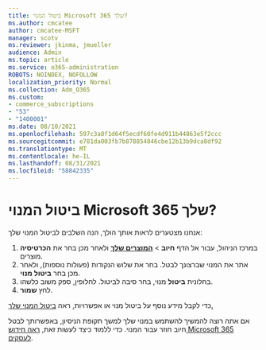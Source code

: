 ```yaml
---
title: ביטול המנוי Microsoft 365 שלך?
ms.author: cmcatee
author: cmcatee-MSFT
manager: scotv
ms.reviewer: jkinma, jmueller
audience: Admin
ms.topic: article
ms.service: o365-administration
ROBOTS: NOINDEX, NOFOLLOW
localization_priority: Normal
ms.collection: Adm_O365
ms.custom:
- commerce_subscriptions
- "53"
- "1400001"
ms.date: 08/10/2021
ms.openlocfilehash: 597c3a8f1d64f5ecdf60fe4d911b44863e5f2ccc
ms.sourcegitcommit: e781da003fb7b878854846cbe12b13b9dca8df92
ms.translationtype: MT
ms.contentlocale: he-IL
ms.lasthandoff: 08/31/2021
ms.locfileid: "58842335"
---
```

# <a name="canceling-your-microsoft-365-subscription"></a>ביטול המנוי Microsoft 365 שלך?

אנחנו מצטערים לראות אותך הולך, הנה השלבים לביטול המנוי שלך:

1. במרכז הניהול, עבור אל הדף **חיוב**  >  **[המוצרים שלך](https://go.microsoft.com/fwlink/p/?linkid=842054)** ולאחר מכן בחר את **הכרטיסיה** מוצרים.
2. אתר את המנוי שברצונך לבטל. בחר את שלוש הנקודות (פעולות נוספות), ולאחר מכן בחר **ביטול מנוי**.
3. בחלונית **ביטול** מנוי, בחר סיבה לביטול. לחלופין, ספק משוב כלשהו.
4. לחץ **שמור**.

כדי לקבל מידע נוסף על ביטול מנוי או אפשרויות, ראה [ביטול המנוי שלך.](https://docs.microsoft.com/microsoft-365/commerce/subscriptions/cancel-your-subscription)

אם אתה רוצה להמשיך להשתמש במנוי שלך למשך תקופת הניסיון, באפשרותך לבטל חיוב חוזר עבור המנוי. כדי ללמוד כיצד לעשות זאת, [ראה חידוש Microsoft 365 לעסקים](https://docs.microsoft.com/microsoft-365/commerce/subscriptions/renew-your-subscription).